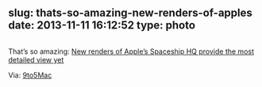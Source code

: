 slug: thats-so-amazing-new-renders-of-apples
date: 2013-11-11 16:12:52
type: photo
---

<a href="http://9to5mac.com/2013/11/11/new-renders-of-apples-spaceship-hq-provide-the-most-detailed-view-yet/"><img src="{{@asset.url swerner/tumblr/2013-11-11-thats-so-amazing-new-renders-of-apples-c2905ab45c.jpeg}}" alt=""/></a>

That’s so amazing: [New renders of Apple’s Spaceship HQ provide the most detailed view yet](http://9to5mac.com/2013/11/11/new-renders-of-apples-spaceship-hq-provide-the-most-detailed-view-yet/)

 Via: [9to5Mac](http://9to5mac.com/2013/11/11/new-renders-of-apples-spaceship-hq-provide-the-most-detailed-view-yet/)
